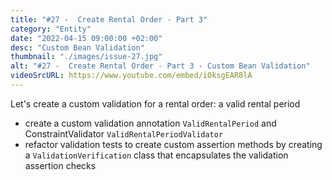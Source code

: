 ```yaml
---
title: "#27 -  Create Rental Order - Part 3"
category: "Entity"
date: "2022-04-15 09:00:00 +02:00"
desc: "Custom Bean Validation"
thumbnail: "./images/issue-27.jpg"
alt: "#27 -  Create Rental Order - Part 3 - Custom Bean Validation"
videoSrcURL: https://www.youtube.com/embed/iOksgEAR8lA
---
```


Let's create a custom validation for a rental order: a valid rental period

* create a custom validation annotation `ValidRentalPeriod` and ConstraintValidator `ValidRentalPeriodValidator`
* refactor validation tests to create custom assertion methods by creating a `ValidationVerification` class that encapsulates the validation assertion checks
